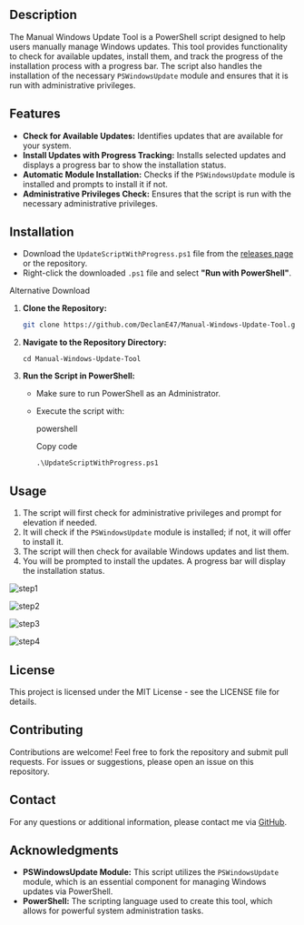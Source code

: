 ## Description
The Manual Windows Update Tool is a PowerShell script designed to help users manually manage Windows updates. This tool provides functionality to check for available updates, install them, and track the progress of the installation process with a progress bar. The script also handles the installation of the necessary `PSWindowsUpdate` module and ensures that it is run with administrative privileges.

## Features
- **Check for Available Updates:** Identifies updates that are available for your system.
- **Install Updates with Progress Tracking:** Installs selected updates and displays a progress bar to show the installation status.
- **Automatic Module Installation:** Checks if the `PSWindowsUpdate` module is installed and prompts to install it if not.
- **Administrative Privileges Check:** Ensures that the script is run with the necessary administrative privileges.

## Installation

-   Download the `UpdateScriptWithProgress.ps1` file from the [releases page](https://github.com/DeclanE47/Manual-Windows-Update-Tool/releases) or the repository.
-   Right-click the downloaded `.ps1` file and select **"Run with PowerShell"**.

Alternative Download

1. **Clone the Repository:**
   ```bash
   git clone https://github.com/DeclanE47/Manual-Windows-Update-Tool.git `

2.  **Navigate to the Repository Directory:**

    `cd Manual-Windows-Update-Tool`

3.  **Run the Script in PowerShell:**

    -   Make sure to run PowerShell as an Administrator.
    -   Execute the script with:

        powershell

        Copy code

        `.\UpdateScriptWithProgress.ps1`

Usage
-----

1.  The script will first check for administrative privileges and prompt for elevation if needed.
2.  It will check if the `PSWindowsUpdate` module is installed; if not, it will offer to install it.
3.  The script will then check for available Windows updates and list them.
4.  You will be prompted to install the updates. A progress bar will display the installation status.

![step1](https://github.com/user-attachments/assets/ab7969fd-4825-4f10-bfba-849f70ee32c7)

![step2](https://github.com/user-attachments/assets/2c0acbed-c9f9-4a6f-92e8-811c40588ab7)

![step3](https://github.com/user-attachments/assets/30579e26-92ba-4912-841d-4dc1f3ed7ca0)

![step4](https://github.com/user-attachments/assets/4af77194-052e-469f-8e6d-058b86387782)

License
-------

This project is licensed under the MIT License - see the LICENSE file for details.

Contributing
------------

Contributions are welcome! Feel free to fork the repository and submit pull requests. For issues or suggestions, please open an issue on this repository.

Contact
-------

For any questions or additional information, please contact me via [GitHub](https://github.com/DeclanE47).

Acknowledgments
---------------

-   **PSWindowsUpdate Module:** This script utilizes the `PSWindowsUpdate` module, which is an essential component for managing Windows updates via PowerShell.
-   **PowerShell:** The scripting language used to create this tool, which allows for powerful system administration tasks.
